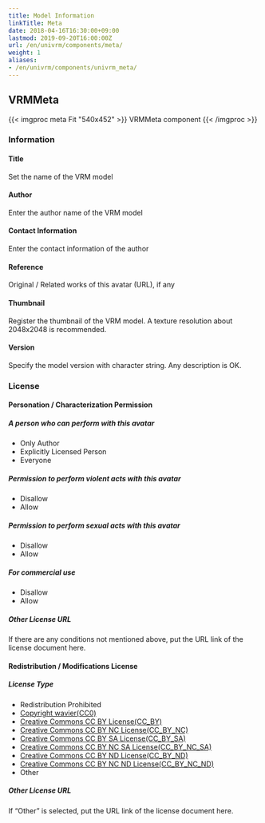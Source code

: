 ```yaml
---
title: Model Information
linkTitle: Meta
date: 2018-04-16T16:30:00+09:00
lastmod: 2019-09-20T16:00:00Z
url: /en/univrm/components/meta/
weight: 1
aliases:
- /en/univrm/components/univrm_meta/
---
```


## VRMMeta

{{< imgproc meta Fit "540x452" >}}
VRMMeta component
{{< /imgproc >}}

### Information

#### Title

Set the name of the VRM model

#### Author

Enter the author name of the VRM model

#### Contact Information

Enter the contact information of the author

#### Reference

Original / Related works of this avatar (URL), if any

#### Thumbnail

Register the thumbnail of the VRM model. A texture resolution about 2048x2048 is recommended.

#### Version

Specify the model version with character string.
Any description is OK.

### License

#### Personation / Characterization Permission

##### A person who can perform with this avatar

- Only Author
- Explicitly Licensed Person
- Everyone

##### Permission to perform violent acts with this avatar

- Disallow
- Allow

##### Permission to perform sexual acts with this avatar

- Disallow
- Allow

##### For commercial use

- Disallow
- Allow

##### Other License URL

If there are any conditions not mentioned above, put the URL link of the license document here.

#### Redistribution / Modifications License

##### License Type

- Redistribution Prohibited
- [Copyright wavier(CC0)](https://creativecommons.org/publicdomain/zero/1.0/deed.ja)
- [Creative Commons CC BY License(CC_BY)](https://creativecommons.org/licenses/by/4.0/deed.ja)
- [Creative Commons CC BY NC License(CC_BY_NC)](https://creativecommons.org/licenses/by-nc/4.0/deed.ja)
- [Creative Commons CC BY SA License(CC_BY_SA)](https://creativecommons.org/licenses/by-sa/4.0/deed.ja)
- [Creative Commons CC BY NC SA License(CC_BY_NC_SA)](https://creativecommons.org/licenses/by-nc-sa/4.0/deed.ja)
- [Creative Commons CC BY ND License(CC_BY_ND)](https://creativecommons.org/licenses/by-nd/4.0/deed.ja)
- [Creative Commons CC BY NC ND License(CC_BY_NC_ND)](https://creativecommons.org/licenses/by-nc-nd/4.0/deed.ja)
- Other

##### Other License URL

If “Other” is selected, put the URL link of the license document here.

